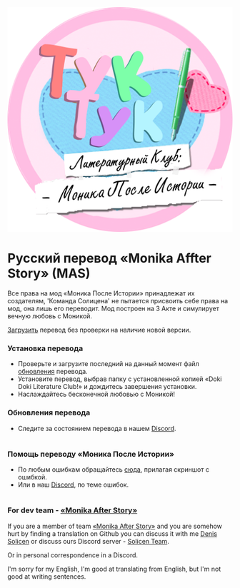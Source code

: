 
![alt text](https://raw.githubusercontent.com/DenisSolicen/MAS-Russifier/master/github_images/rus_logo_mas.png)
# Русский перевод «Monika Affter Story» (MAS)
 
Все права на мод «Моника После Истории» принадлежат их создателям, 'Команда Солицена' не пытается присвоить себе права на мод, она лишь его переводит. Мод построен на 3 Акте и симулирует вечную любовь с Моникой.

[Загрузить](https://github.com/DenisSolicen/MAS-Russifier/releases/download/v0.8.2/DDLC_MAS_Russian.Update.0.8.2.zip) перевод без проверки на наличие новой версии.

### Установка перевода
* Проверьте и загрузите последний на данный момент файл [обновления](https://github.com/DenisSolicen/MAS-Russifier/releases) перевода.
* Установите перевод, выбрав папку с установленной копией «Doki Doki Literature Club!» и дождитесь завершения установки.
* Наслаждайтесь бесконечной любовью с Моникой!
### Обновления перевода
* Следите за состоянием перевода в нашем [Discord](https://discord.gg/ZJ3SQpV).
#
### Помощь переводу «Моника После Истории»
* По любым ошибкам обращайтесь [сюда](https://vk.com/solicent), прилагая скриншот с ошибкой.
* Или в наш [Discord](https://discord.gg/x2YHXwB), по теме ошибок.
#
### For dev team - [«Monika After Story»](https://github.com/Monika-After-Story)
If you are a member of team [«Monika After Story»](https://github.com/Monika-After-Story) and you are somehow hurt by finding a translation on Github you can discuss it with me [Denis Solicen](https://twitter.com/DenisSolicen) or discuss ours Discord server - [Solicen Team](https://discord.gg/ZJ3SQpV).

Or in personal correspondence in a Discord.

I'm sorry for my English, I'm good at translating from English, but I'm not good at writing sentences.



